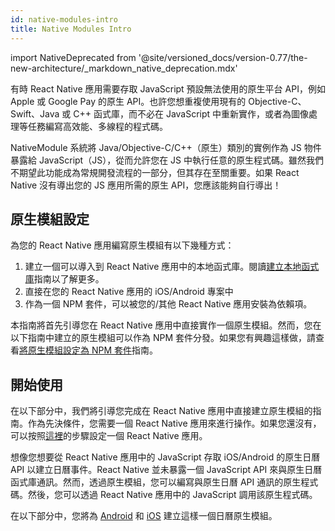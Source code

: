 ```yaml
---
id: native-modules-intro
title: Native Modules Intro
---
```


import NativeDeprecated from '@site/versioned_docs/version-0.77/the-new-architecture/\_markdown_native_deprecation.mdx'

<NativeDeprecated />

有時 React Native 應用需要存取 JavaScript 預設無法使用的原生平台 API，例如 Apple 或 Google Pay 的原生 API。也許您想重複使用現有的 Objective-C、Swift、Java 或 C++ 函式庫，而不必在 JavaScript 中重新實作，或者為圖像處理等任務編寫高效能、多線程的程式碼。

NativeModule 系統將 Java/Objective-C/C++（原生）類別的實例作為 JS 物件暴露給 JavaScript（JS），從而允許您在 JS 中執行任意的原生程式碼。雖然我們不期望此功能成為常規開發流程的一部分，但其存在至關重要。如果 React Native 沒有導出您的 JS 應用所需的原生 API，您應該能夠自行導出！

## 原生模組設定

為您的 React Native 應用編寫原生模組有以下幾種方式：

1. 建立一個可以導入到 React Native 應用中的本地函式庫。閱讀[建立本地函式庫](local-library-setup)指南以了解更多。
2. 直接在您的 React Native 應用的 iOS/Android 專案中
3. 作為一個 NPM 套件，可以被您的/其他 React Native 應用安裝為依賴項。

本指南將首先引導您在 React Native 應用中直接實作一個原生模組。然而，您在以下指南中建立的原生模組可以作為 NPM 套件分發。如果您有興趣這樣做，請查看[將原生模組設定為 NPM 套件](native-modules-setup)指南。

## 開始使用

在以下部分中，我們將引導您完成在 React Native 應用中直接建立原生模組的指南。作為先決條件，您需要一個 React Native 應用來進行操作。如果您還沒有，可以按照[這裡](../getting-started)的步驟設定一個 React Native 應用。

想像您想要從 React Native 應用中的 JavaScript 存取 iOS/Android 的原生日曆 API 以建立日曆事件。React Native 並未暴露一個 JavaScript API 來與原生日曆函式庫通訊。然而，透過原生模組，您可以編寫與原生日曆 API 通訊的原生程式碼。然後，您可以透過 React Native 應用中的 JavaScript 調用該原生程式碼。

在以下部分中，您將為 [Android](native-modules-android) 和 [iOS](native-modules-ios) 建立這樣一個日曆原生模組。